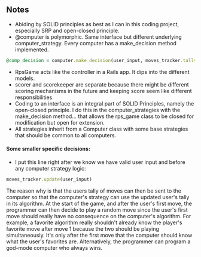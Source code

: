 ## Notes
- Abiding by SOLID principles as best as I can in this coding project, especially SRP and open-closed principle.
- @computer is polymorphic. Same interface but different underlying computer_strategy. Every computer has a make_decision method implemented.

```ruby
@comp_decision = computer.make_decision(user_input, moves_tracker.tally)
```

- RpsGame acts like the controller in a Rails app. It dips into the different models.
- scorer and scorekeeper are separate because there might be different scoring mechanisms in the future and keeping score seem like different responsibilities
- Coding to an interface is an integral part of SOLID Principles, namely the open-closed principle. I do this in the computer_strategies with the make_decision method... that allows the rps_game class to be closed for modification but open for extension.
- All strategies inherit from a Computer class with some base strategies that should be common to all computers.


#### Some smaller specific decisions:
- I put this line right after we know we have valid user input and before any computer strategy logic:

```ruby
moves_tracker.update(user_input)
```

The reason why is that the users tally of moves can then be sent to the computer so that the computer's strategy can use the updated user's tally in its algorithm. At the start of the game, and after the user's first move, the programmer can then decide to play a random move since the user's first move should really have no consequence on the computer's algorithm. For example, a favorite algorithm really shouldn't already know the player's favorite move after move 1 because the two should be playing simultaneously. It's only after the first move that the computer should know what the user's favorites are. Alternatively, the programmer can program a god-mode computer who always wins.

